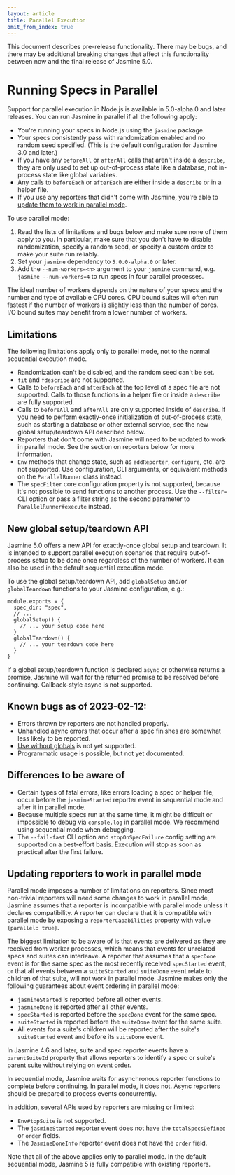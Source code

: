 ```yaml
---
layout: article
title: Parallel Execution
omit_from_index: true
---
```

<div class="warning">
    This document describes pre-release functionality. There may be bugs, and
    there may be additional breaking changes that affect this functionality
    between now and the final release of Jasmine 5.0.
</div>

# Running Specs in Parallel

Support for parallel execution in Node.js is available in 5.0-alpha.0 and later
releases. You can run Jasmine in parallel if all the following apply:

* You're running your specs in Node.js using the `jasmine` package.
* Your specs consistently pass with randomization enabled and no random seed
  specified. (This is the default configuration for Jasmine 3.0 and later.)
* If you have any `beforeAll` or `afterAll` calls that aren't inside a
  `describe`, they are only used to set up out-of-process state like a database,
  not in-process state like global variables.
* Any calls to `beforeEach` or `afterEach` are either inside a `describe` or in
  a helper file.
* If you use any reporters that didn't come with Jasmine, you're able to
  [update them to work in parallel mode](#updating-reporters-to-work-in-parallel-mode).

To use parallel mode:

1. Read the lists of limitations and bugs below and make sure none of them apply
   to you. In particular, make sure that you don't have to disable
   randomization, specify a random seed, or specify a custom order to make your
   suite run reliably.
2. Set your `jasmine` dependency to `5.0.0-alpha.0` or later.
3. Add the `--num-workers=<n>` argument to your `jasmine` command, e.g.
   `jasmine --num-workers=4` to run specs in four parallel processes.

The ideal number of workers depends on the nature of your specs and the number
and type of available CPU cores. CPU bound suites will often run fastest if the
number of workers is slightly less than the number of cores. I/O bound suites
may benefit from a lower number of workers.


## Limitations

The following limitations apply only to parallel mode, not to the normal
sequential execution mode.

* Randomization can't be disabled, and the random seed can't be set.
* `fit` and `fdescribe` are not supported.
* Calls to `beforeEach` and `afterEach` at the top level of a spec file are not
  supported. Calls to those functions in a helper file or inside a `describe`
  are fully supported.
* Calls to `beforeAll` and `afterAll` are only supported inside of `describe`.
  If you need to perform exactly-once initialization of out-of-process state,
  such as starting a database or other external service, see the new global
  setup/teardown API described below.
* Reporters that don't come with Jasmine will need to be updated to work in 
  parallel mode. See the section on reporters below for more information.
* `Env` methods that change state, such as `addReporter`, `configure`, etc. are 
  not supported. Use configuration, CLI arguments, or equivalent methods on the
  `ParallelRunner` class instead.
* The `specFilter` core configuration property is not supported, because it's
  not possible to send functions to another process. Use the `--filter=` CLI
  option or pass a filter string as the second parameter to `ParallelRunner#execute`
  instead.

## New global setup/teardown API

Jasmine 5.0 offers a new API for exactly-once global setup and teardown. It is
intended to support parallel execution scenarios that require out-of-process
setup to be done once regardless of the number of workers. It can also be used
in the default sequential execution mode.

To use the global setup/teardown API, add `globalSetup` and/or `globalTeardown`
functions to your Jasmine configuration, e.g.:

```
module.exports = {
  spec_dir: "spec",
  // ...
  globalSetup() {
    // ... your setup code here
  }
  globalTeardown() {
    // ... your teardown code here
  }
}
```

If a global setup/teardown function is declared `async` or otherwise returns a
promise, Jasmine will wait for the returned promise to be resolved before
continuing. Callback-style async is not supported.

## Known bugs as of 2023-02-12:

* Errors thrown by reporters are not handled properly.
* Unhandled async errors that occur after a spec finishes are somewhat less
  likely to be reported.
* [Use without globals](tutorials/use_without_globals) is not yet supported.
* Programmatic usage is possible, but not yet documented.

## Differences to be aware of

* Certain types of fatal errors, like errors loading a spec or helper file,
  occur before the `jasmineStarted` reporter event in sequential mode and after
  it in parallel mode.
* Because multiple specs run at the same time, it might be difficult or
  impossible to debug via `console.log` in parallel mode. We recommend using
  sequential mode when debugging.
* The `--fail-fast` CLI option and `stopOnSpecFailure` config setting are
  supported on a best-effort basis. Execution will stop as soon as practical
  after the first failure.

## Updating reporters to work in parallel mode

Parallel mode imposes a number of limitations on reporters. Since most 
non-trivial reporters will need some changes to work in parallel mode, Jasmine 
assumes that a reporter is incompatible with parallel mode unless it declares
compatibility. A reporter can declare that it is compatible with parallel mode
by exposing a `reporterCapabilities` property with value `{parallel: true}`.

The biggest limitation to be aware of is that events are delivered as they are
received from worker processes, which means that events for unrelated specs and
suites can interleave. A reporter that assumes that a `specDone` event is for
the same spec as the most recently received `specStarted` event, or that all
events between a `suiteStarted` and `suiteDone` event relate to children of that
suite, will not work in parallel mode. Jasmine makes only the following 
guarantees about event ordering in parallel mode:

* `jasmineStarted` is reported before all other events.
* `jasmineDone` is reported after all other events.
* `specStarted` is reported before the `specDone` event for the same spec.
* `suiteStarted` is reported before the `suiteDone` event for the same suite.
* All events for a suite's children will be reported after the suite's
  `suiteStarted` event and before its `suiteDone` event.

In Jasmine 4.6 and later, suite and spec reporter events have a `parentSuiteId`
property that allows reporters to identify a spec or suite's parent suite
without relying on event order.

In sequential mode, Jasmine waits for asynchronous reporter functions to
complete before continuing. In parallel mode, it does not. Async reporters
should be prepared to process events concurrently.

In addition, several APIs used by reporters are missing or limited:
* `Env#topSuite` is not supported.
* The `jasmineStarted` reporter event does not have the `totalSpecsDefined` or
  `order` fields.
* The `JasmineDoneInfo` reporter event does not have the `order` field.

Note that all of the above applies only to parallel mode. In the default
sequential mode, Jasmine 5 is fully compatible with existing reporters.